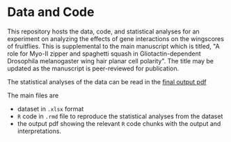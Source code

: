 # Data and Code
This repository hosts the data, code, and statistical analyses for an experiment on analyzing the effects of gene interactions on the wingscores of fruitflies. 
This is supplemental to the main manuscript which is titled, "A role for Myo-II zipper and spaghetti squash in Gliotactin-dependent Drosophila melanogaster wing hair planar cell polarity". The title may be updated as the manuscript is peer-reviewed for publication.

The statistical analyses of the data can be read in the [final output pdf](/fruitflies_stats.pdf)

The main files are
- dataset in `.xlsx` format
- `R` code in `.rmd` file to reproduce the statistical analyses from the dataset
- the output pdf showing the relevant `R` code chunks with the output and interpretations.

